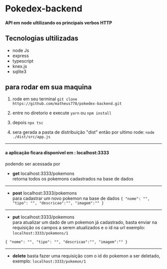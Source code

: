 # Pokedex-backend
#### API em node  ultilizando os principais verbos HTTP

## Tecnologias ultilizadas
- node Js 
- express
- typescript
- knex.js
- sqlite3


## para rodar em sua maquina
1.  rode em seu terminal `git clone https://github.com/matheus778/pokedex-backend.git`

2. entre no diretorio e execute `yarn` ou `npm install`

3. depois `npx tsc `

4. sera gerada a pasta de distribuição "dist" então por ultimo rode: `node ./dist/src/app.js`

------------


#### a aplicação ficara disponivel em : localhost:3333
podendo ser acessada por 
- **get**   localhost:3333/pokemons <br>
retorna todos os pokemons cadastrados na base de dados

------------


- **post**  localhost:3333/pokemons  <br>
 para cadastrar um novo pokemon na base de dados
`{
"nome": "",
"tipo": "",
"descricao":"",
"imagem":""
}
`

------------


- **put**  localhost:3333/pokemons  <br>
para atualizar um dado de um pokemon já cadastrado,
basta enviar na requisição os campos a serem atualizados e o id na url 
exemplo: `localhost:3333/pokemons/1`

`{
"nome": "",
"tipo": "",
"descricao":"",
"imagem":""
}
`

------------

- **delete**  basta fazer uma requisição com o id do pokemon a ser deletado, exemplo: `localhost:3333/pokemon/1`


